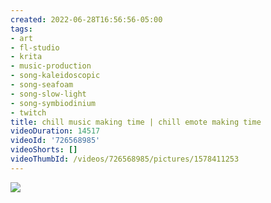 ```yaml
---
created: 2022-06-28T16:56:56-05:00
tags:
- art
- fl-studio
- krita
- music-production
- song-kaleidoscopic
- song-seafoam
- song-slow-light
- song-symbiodinium
- twitch
title: chill music making time | chill emote making time
videoDuration: 14517
videoId: '726568985'
videoShorts: []
videoThumbId: /videos/726568985/pictures/1578411253
---
```


![](20220628215656.jpg)
